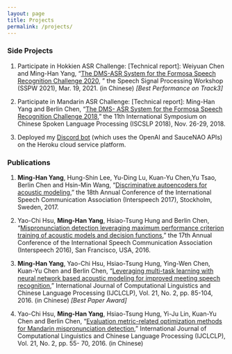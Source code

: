 ```yaml
---
layout: page
title: Projects
permalink: /projects/
---
```


### Side Projects
1. Participate in Hokkien ASR Challenge: [Technical report]: Weiyuan Chen and Ming-Han Yang, “[The
DMS-ASR System for the Formosa Speech Recognition Challenge 2020](https://drive.google.com/file/d/1aSk3I5JiZHfUqRyMHShK8-zsgzlNFyGR/view), ” the Speech Signal Processing
Workshop (SSPW 2021), Mar. 19, 2021. (in Chinese) *[Best Performance on Track3]*

2. Participate in Mandarin ASR Challenge: [Technical report]: Ming-Han Yang and Berlin Chen, “[The DMS-
ASR System for the Formosa Speech Recognition Challenge 2018](https://drive.google.com/file/d/15dWU2ISWqZS0VkPie9OsDESEPENQJH-j/view),” the 11th International Symposium on
Chinese Spoken Language Processing (ISCSLP 2018), Nov. 26-29, 2018.

3. Deployed my [Discord bot](https://github.com/mhy-kevin-dev/discord-bot) (which uses the OpenAI and SauceNAO APIs) on the Heroku cloud service platform.

### Publications

1. __Ming-Han Yang__, Hung-Shin Lee, Yu-Ding Lu, Kuan-Yu Chen,Yu Tsao, Berlin Chen and Hsin-Min
Wang, “[Discriminative autoencoders for acoustic modeling](https://homepage.iis.sinica.edu.tw/papers/whm/20762-F.pdf),” the 18th Annual Conference of the
International Speech Communication Association (Interspeech 2017), Stockholm, Sweden, 2017.

2. Yao-Chi Hsu, __Ming-Han Yang__, Hsiao-Tsung Hung and Berlin Chen, “[Mispronunciation detection
leveraging maximum performance criterion training of acoustic models and decision functions](https://www.isca-speech.org/archive/pdfs/interspeech_2016/hsu16c_interspeech.pdf),” the 17th
Annual Conference of the International Speech Communication Association (Interspeech 2016), San
Francisco, USA, 2016.

3. __Ming-Han Yang__, Yao-Chi Hsu, Hsiao-Tsung Hung, Ying-Wen Chen, Kuan-Yu Chen and Berlin Chen,
“[Leveraging multi-task learning with neural network based acoustic modeling for improved meeting speech
recognition](https://aclanthology.org/O16-3006.pdf),” International Journal of Computational Linguistics and Chinese Language Processing
(IJCLCLP), Vol. 21, No. 2, pp. 85-104, 2016. (in Chinese) *[Best Paper Award]*

4. Yao-Chi Hsu, __Ming-Han Yang__, Hsiao-Tsung Hung, Yi-Ju Lin, Kuan-Yu Chen and Berlin Chen,
“[Evaluation metric-related optimization methods for Mandarin mispronunciation detection](https://aclanthology.org/O16-3004.pdf),” International
Journal of Computational Linguistics and Chinese Language Processing (IJCLCLP), Vol. 21, No. 2, pp. 55-
70, 2016. (in Chinese)


